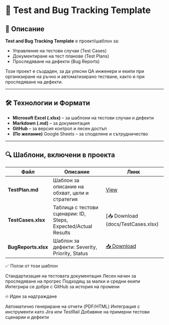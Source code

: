 # 📝 Test and Bug Tracking Template

## 📖 Описание
**Test and Bug Tracking Template** е проект/шаблон за:
- Управление на тестови случаи (Test Cases)
- Документиране на тест планове (Test Plans)
- Проследяване на дефекти (Bug Reports)

Този проект е създаден, за да улесни QA инженери и екипи при организиране на ръчно и автоматизирано тестване, както и при проследяване на дефекти.

---

## 🛠️ Технологии и Формати
- **Microsoft Excel (.xlsx)** – за шаблони на тестови случаи и дефекти
- **Markdown (.md)** – за документация
- **GitHub** – за версия контрол и лесен достъп
- **(По желание)** Google Sheets – за споделяне и сътрудничество

---

## 🔍 Шаблони, включени в проекта

| Файл                    | Описание                                              | Линк |
|-------------------------|------------------------------------------------------|------|
| **TestPlan.md**         | Шаблон за описание на обхват, цели и стратегия       | [View](docs/TestPlan.md) |
| **TestCases.xlsx**      | Таблица с тестови сценарии: ID, Steps, Expected/Actual Results | [📥 Download (docs/TestCases.xlsx) |
| **BugReports.xlsx**     | Шаблон за дефекти: Severity, Priority, Status        | [📥 Download](docs/BugReports.xlsx) |


✅ Ползи от този шаблон

Стандартизация на тестовата документация
Лесен начин за проследяване на прогрес
Подходящ за малки и средни екипи
Интегрира се добре с GitHub за история на промени


🔥 Идеи за надграждане

Автоматично генериране на отчети (PDF/HTML)
Интеграция с инструменти като Jira или TestRail
Добавяне на примерни тестови сценарии и дефекти
